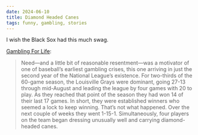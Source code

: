 ```yaml
---
date: 2024-06-10
title: Diamond Headed Canes
tags: funny, gambling, stories
---
```


I wish the Black Sox had this much swag.

[Gambling For Life](https://defector.com/gambling-for-life):

> Need—and a little bit of reasonable resentment—was a motivator of one of baseball’s earliest gambling crises, this one arriving in just the second year of the National League’s existence. For two-thirds of the 60-game season, the Louisville Grays were dominant, going 27-13 through mid-August and leading the league by four games with 20 to play. As they reached that point of the season they had won 14 of their last 17 games. In short, they were established winners who seemed a lock to keep winning. That’s not what happened. Over the next couple of weeks they went 1-15-1. Simultaneously, four players on the team began dressing unusually well and carrying diamond-headed canes.


